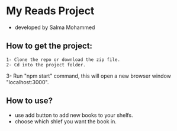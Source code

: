 # My Reads Project

- developed by Salma Mohammed


##  How to get the project:
	1- Clone the repo or download the zip file.
	2- Cd into the project folder.
  3- Run "npm start" command, this will open a new browser window "localhost:3000".

## How to use?
- use add button to add new books to your shelfs.
- choose which shlef you want the book in.
